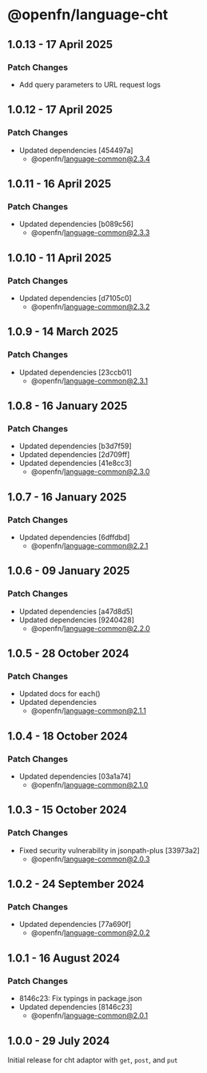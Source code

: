 # @openfn/language-cht

## 1.0.13 - 17 April 2025

### Patch Changes

* Add query parameters to URL request logs

## 1.0.12 - 17 April 2025

### Patch Changes

* Updated dependencies \[454497a]
  * @openfn/language-common@2.3.4

## 1.0.11 - 16 April 2025

### Patch Changes

* Updated dependencies \[b089c56]
  * @openfn/language-common@2.3.3

## 1.0.10 - 11 April 2025

### Patch Changes

* Updated dependencies \[d7105c0]
  * @openfn/language-common@2.3.2

## 1.0.9 - 14 March 2025

### Patch Changes

* Updated dependencies \[23ccb01]
  * @openfn/language-common@2.3.1

## 1.0.8 - 16 January 2025

### Patch Changes

* Updated dependencies \[b3d7f59]
* Updated dependencies \[2d709ff]
* Updated dependencies \[41e8cc3]
  * @openfn/language-common@2.3.0

## 1.0.7 - 16 January 2025

### Patch Changes

* Updated dependencies \[6dffdbd]
  * @openfn/language-common@2.2.1

## 1.0.6 - 09 January 2025

### Patch Changes

* Updated dependencies \[a47d8d5]
* Updated dependencies \[9240428]
  * @openfn/language-common@2.2.0

## 1.0.5 - 28 October 2024

### Patch Changes

* Updated docs for each()
* Updated dependencies
  * @openfn/language-common@2.1.1

## 1.0.4 - 18 October 2024

### Patch Changes

* Updated dependencies \[03a1a74]
  * @openfn/language-common@2.1.0

## 1.0.3 - 15 October 2024

### Patch Changes

* Fixed security vulnerability in jsonpath-plus \[33973a2]
  * @openfn/language-common@2.0.3

## 1.0.2 - 24 September 2024

### Patch Changes

* Updated dependencies \[77a690f]
  * @openfn/language-common@2.0.2

## 1.0.1 - 16 August 2024

### Patch Changes

* 8146c23: Fix typings in package.json
* Updated dependencies \[8146c23]
  * @openfn/language-common@2.0.1

## 1.0.0 - 29 July 2024

Initial release for cht adaptor with `get`, `post`, and `put`

